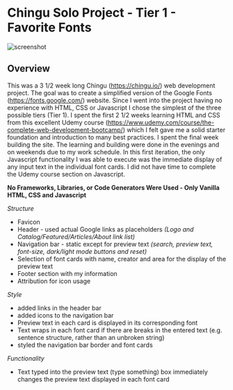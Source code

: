 # Chingu Solo Project - Tier 1 - Favorite Fonts

![screenshot](./assets/FavoriteFontsScreenshot.png)

## Overview ##

This was a 3 1/2 week long Chingu (https://chingu.io/) web development project. The goal was to create a simplified version of the Google Fonts (https://fonts.google.com/) website. Since I went into the project having no experience with HTML, CSS or Javascript I chose the simplest of the three possible tiers (Tier 1). I spent the first 2 1/2 weeks learning HTML and CSS from this excellent Udemy course (https://www.udemy.com/course/the-complete-web-development-bootcamp/) which I felt gave me a solid starter foundation and introduction to many best practices. I spent the final week building the site. The learning and building were done in the evenings and on weekends due to my work schedule. In this first iteration, the only Javascript functionality I was able to execute was the immediate display of any input text in the individual font cards. I did not have time to complete the Udemy course section on Javascript.

**No Frameworks, Libraries, or Code Generators Were Used - Only Vanilla HTML, CSS and Javascript**

*Structure*
* Favicon
* Header - used actual Google links as placeholders *(Logo and Catalog/Featured/Articles/About link list)*
* Navigation bar - static except for preview text *(search, preview text, font-size, dark/light mode buttons and reset)*
* Selection of font cards with name, creator and area for the display of the preview text
* Footer section with my information
* Attribution for icon usage

*Style*
* added links in the header bar
* added icons to the navigation bar
* Preview text in each card is displayed in its corresponding font
* Text wraps in each font card if there are breaks in the entered text (e.g. sentence structure, rather than an unbroken string)
* styled the navigation bar border and font cards

*Functionality*
* Text typed into the preview text (type something) box immediately changes the preview text displayed in each font card
